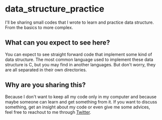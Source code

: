 # data_structure_practice
I'll be sharing small codes that I wrote to learn and practice data structure. From the basics to more complex.

## What can you expect to see here?
You can expect to see straight forward code that implement some kind of data structure. The most common language used to implement these data structure is C, but you may find in another languages. But don't worry, they are all separated in their own directories.

## Why are you sharing this?
Because I don't want to keep all my code only in my computer and because maybe someone can learn and get something from it. If you want to discuss something, get an insight about my code or even give me some advices, feel free to reachout to me through [Twitter](https://twitter.com/).
